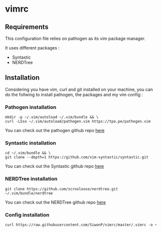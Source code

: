 # vimrc

## Requirements

This configuration file relies on pathogen as its vim package manager.

It uses different packages :
+ Syntastic
+ NERDTree

## Installation

Considering you have vim, curl and git installed on your machine, you can do the follwing to install pathogen, the packages and my vim config :

### Pathogen installation 

```
mkdir -p ~/.vim/autoload ~/.vim/bundle && \
curl -LSso ~/.vim/autoload/pathogen.vim https://tpo.pe/pathogen.vim
```

You can check out the pathogen github repo [here](https://github.com/tpope/vim-pathogen)

### Syntastic installation

```
cd ~/.vim/bundle && \
git clone --depth=1 https://github.com/vim-syntastic/syntastic.git
```

You can check out the Syntastic github repo [here](https://github.com/vim-syntastic/syntastic)

### NERDTree installation

```
git clone https://github.com/scrooloose/nerdtree.git ~/.vim/bundle/nerdtree
```

You can check out the NERDTree github repo [here](https://github.com/scrooloose/nerdtree)

### Config installation

```
curl https://raw.githubusercontent.com/SiwonP/vimrc/master/.vimrc -o ~
```
